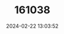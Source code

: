 ---
title: "161038"
category: "Neptidopsis fulgurata"
draft: false
date: 2024-02-22 13:03:52
languages:
  English: ["Barred False Sailor"]
---